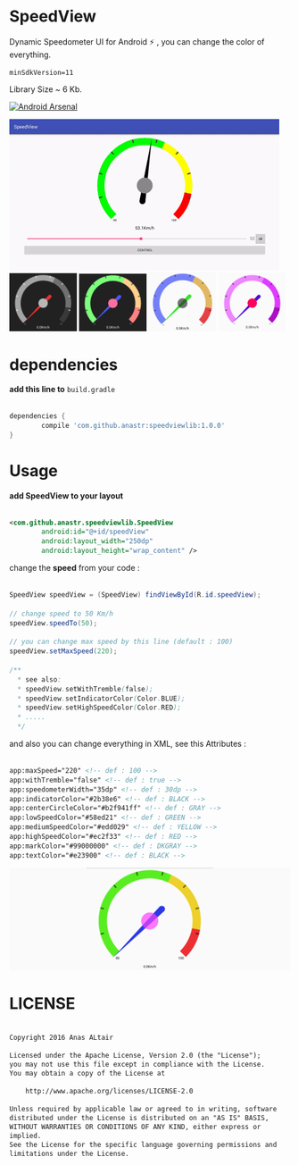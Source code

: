 # SpeedView
Dynamic Speedometer UI for Android :zap: , you can change the color of everything.

`minSdkVersion=11`

Library Size ~ 6 Kb.

[![Android Arsenal](https://img.shields.io/badge/Android%20Arsenal-SpeedView-green.svg?style=true)](https://android-arsenal.com/details/1/4169)

<img src="/images/SpeedView.gif" width="96%" /><br/>
<img src="/images/SpeedView1.png" width="24%" />
<img src="/images/SpeedView2.png" width="24%" />
<img src="/images/SpeedView3.png" width="24%" />
<img src="/images/SpeedView4.png" width="24%" />

# dependencies 

**add this line to** `build.gradle`

```gradle

dependencies {
	    compile 'com.github.anastr:speedviewlib:1.0.0'
}

```

# Usage

**add SpeedView to your layout**

```xml

<com.github.anastr.speedviewlib.SpeedView
        android:id="@+id/speedView"
        android:layout_width="250dp"
        android:layout_height="wrap_content" />

```

change the **speed** from your code : 

```java

SpeedView speedView = (SpeedView) findViewById(R.id.speedView);

// change speed to 50 Km/h
speedView.speedTo(50);

// you can change max speed by this line (default : 100)
speedView.setMaxSpeed(220);

/** 
  * see also:
  * speedView.setWithTremble(false);
  * speedView.setIndicatorColor(Color.BLUE);
  * speedView.setHighSpeedColor(Color.RED);
  * .....
  */

```

and also you can change everything in XML, see this Attributes : 

```xml

app:maxSpeed="220" <!-- def : 100 -->
app:withTremble="false" <!-- def : true -->
app:speedometerWidth="35dp" <!-- def : 30dp -->
app:indicatorColor="#2b38e6" <!-- def : BLACK -->
app:centerCircleColor="#b2f941ff" <!-- def : GRAY -->
app:lowSpeedColor="#58ed21" <!-- def : GREEN -->
app:mediumSpeedColor="#edd029" <!-- def : YELLOW -->
app:highSpeedColor="#ec2f33" <!-- def : RED -->
app:markColor="#99000000" <!-- def : DKGRAY -->
app:textColor="#e23900" <!-- def : BLACK -->

```

<img src="/images/SpeedView.png" width="100%" /><br/>


# LICENSE
```

Copyright 2016 Anas ALtair

Licensed under the Apache License, Version 2.0 (the "License");
you may not use this file except in compliance with the License.
You may obtain a copy of the License at

    http://www.apache.org/licenses/LICENSE-2.0

Unless required by applicable law or agreed to in writing, software
distributed under the License is distributed on an "AS IS" BASIS,
WITHOUT WARRANTIES OR CONDITIONS OF ANY KIND, either express or implied.
See the License for the specific language governing permissions and
limitations under the License.

```

